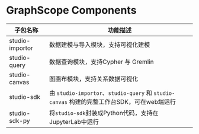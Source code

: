 # GraphScope Components


| 子包名称 | 功能描述 |
| --- | --- |
| studio-importor | 数据建模与导入模块，支持可视化建模 |
| studio-query | 数据查询模块，支持Cypher 与 Gremlin |
| studio-canvas | 图画布模块，支持关系数据可视化 |
| studio-sdk | 由 `studio-importor`、`studio-query` 和 `studio-canvas` 构建的完整工作台SDK，可在web端运行 |
| studio-sdk-py | 将`studio-sdk`封装成Python代码，支持在JupyterLab中运行 |